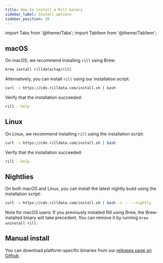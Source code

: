 ```yaml
---
title: How to install a Rill binary
sidebar_label: Install options
sidebar_position: 20
---
```


import Tabs from '@theme/Tabs';
import TabItem from '@theme/TabItem';

## macOS

On macOS, we recommend installing `rill` using Brew:

```bash
brew install rilldata/tap/rill
```

Alternatively, you can install `rill` using our installation script:

```bash
curl -s https://cdn.rilldata.com/install.sh | bash
```

Verify that the installation succeeded:
```bash
rill --help
```

## Linux

On Linux, we recommend installing `rill` using the installation script:

```bash
curl -s https://cdn.rilldata.com/install.sh | bash
```

Verify that the installation succeeded:
```bash
rill --help
```

## Nightlies

On both macOS and Linux, you can install the latest nightly build using the installation script:
```bash
curl -s https://cdn.rilldata.com/install.sh | bash -s -- --nightly
```

Note for macOS users: If you previously installed Rill using Brew, the Brew-installed binary will take precedent. You can remove it by running `brew uninstall rill`.

## Manual install

You can download platform-specific binaries from our [releases page on Github](https://github.com/rilldata/rill-developer/releases).
